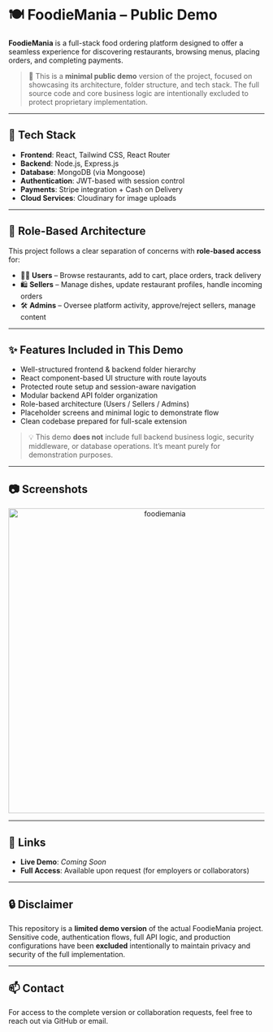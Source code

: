 # 🍽️ FoodieMania – Public Demo

**FoodieMania** is a full-stack food ordering platform designed to offer a seamless experience for discovering restaurants, browsing menus, placing orders, and completing payments.

> 📝 This is a **minimal public demo** version of the project, focused on showcasing its architecture, folder structure, and tech stack. The full source code and core business logic are intentionally excluded to protect proprietary implementation.

---

## 🔧 Tech Stack

- **Frontend**: React, Tailwind CSS, React Router
- **Backend**: Node.js, Express.js
- **Database**: MongoDB (via Mongoose)
- **Authentication**: JWT-based with session control
- **Payments**: Stripe integration + Cash on Delivery
- **Cloud Services**: Cloudinary for image uploads

---

## 👥 Role-Based Architecture

This project follows a clear separation of concerns with **role-based access** for:

- 🧑‍🍽️ **Users** – Browse restaurants, add to cart, place orders, track delivery
- 🛍️ **Sellers** – Manage dishes, update restaurant profiles, handle incoming orders
- 🛠️ **Admins** – Oversee platform activity, approve/reject sellers, manage content

---

## ✨ Features Included in This Demo

- Well-structured frontend & backend folder hierarchy
- React component-based UI structure with route layouts
- Protected route setup and session-aware navigation
- Modular backend API folder organization
- Role-based architecture (Users / Sellers / Admins)
- Placeholder screens and minimal logic to demonstrate flow
- Clean codebase prepared for full-scale extension

> 💡 This demo **does not** include full backend business logic, security middleware, or database operations. It’s meant purely for demonstration purposes.

---

## 📷 Screenshots

<div align="center">
  <img width="600" alt="foodiemania" src="https://github.com/user-attachments/assets/aaa9854c-f8cf-4bb8-b60c-582c48a92463" />
</div>






---

## 🔗 Links

- **Live Demo**: _Coming Soon_
- **Full Access**: Available upon request (for employers or collaborators)

---

## 🔒 Disclaimer

This repository is a **limited demo version** of the actual FoodieMania project.  
Sensitive code, authentication flows, full API logic, and production configurations have been **excluded** intentionally to maintain privacy and security of the full implementation.

---

## 📫 Contact

For access to the complete version or collaboration requests, feel free to reach out via GitHub or email.
